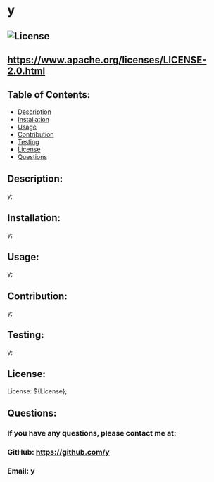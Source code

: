 
  # y 
  ## ![License](https://img.shields.io/badge/License-Apache_2.0-green.svg)
  ## https://www.apache.org/licenses/LICENSE-2.0.html

  
  ## Table of Contents:
  - [Description](#description)
  - [Installation](#installation)
  - [Usage](#usage)
  - [Contribution](#contribution)
  - [Testing](#testing)
  - [License](#license)
  - [Questions](#questions)

  ## Description:
  y;
  ## Installation:
  y;
  ## Usage:
  y;
  ## Contribution:
  y;
  ## Testing:
  y;
  ## License:
  License: ${License};

  ## Questions:
  ### If you have any questions, please contact me at:
  ### GitHub: https://github.com/y
  ### Email: y